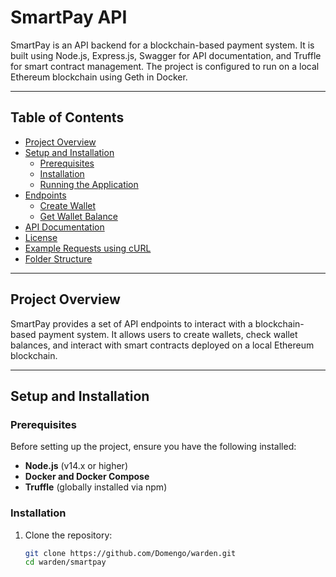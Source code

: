 # SmartPay API

SmartPay is an API backend for a blockchain-based payment system. It is built using Node.js, Express.js, Swagger for API documentation, and Truffle for smart contract management. The project is configured to run on a local Ethereum blockchain using Geth in Docker.

---

## Table of Contents
- [Project Overview](#project-overview)
- [Setup and Installation](#setup-and-installation)
  - [Prerequisites](#prerequisites)
  - [Installation](#installation)
  - [Running the Application](#running-the-application)
- [Endpoints](#endpoints)
  - [Create Wallet](#create-wallet)
  - [Get Wallet Balance](#get-wallet-balance)
- [API Documentation](#api-documentation)
- [License](#license)
- [Example Requests using cURL](#example-requests-using-curl)
- [Folder Structure](#folder-structure)

---

## Project Overview

SmartPay provides a set of API endpoints to interact with a blockchain-based payment system. It allows users to create wallets, check wallet balances, and interact with smart contracts deployed on a local Ethereum blockchain.

---

## Setup and Installation

### Prerequisites
Before setting up the project, ensure you have the following installed:
- **Node.js** (v14.x or higher)
- **Docker and Docker Compose**
- **Truffle** (globally installed via npm)

### Installation
1. Clone the repository:
   ```bash
   git clone https://github.com/Domengo/warden.git
   cd warden/smartpay
